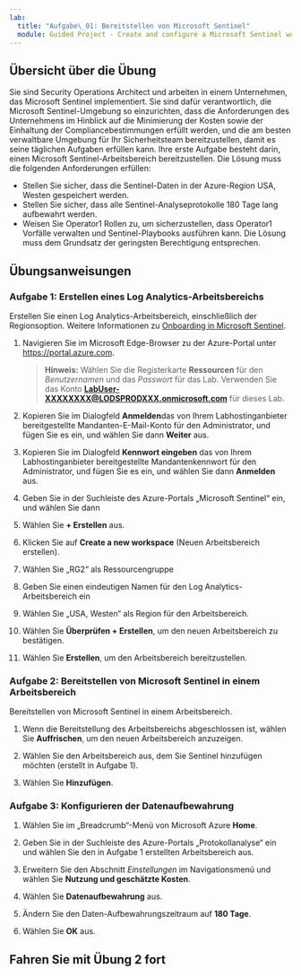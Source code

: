 ```yaml
---
lab:
  title: "Aufgabe\_01: Bereitstellen von Microsoft Sentinel"
  module: Guided Project - Create and configure a Microsoft Sentinel workspace
---
```


## Übersicht über die Übung

Sie sind Security Operations Architect und arbeiten in einem Unternehmen, das Microsoft Sentinel implementiert. Sie sind dafür verantwortlich, die Microsoft Sentinel-Umgebung so einzurichten, dass die Anforderungen des Unternehmens im Hinblick auf die Minimierung der Kosten sowie der Einhaltung der Compliancebestimmungen erfüllt werden, und die am besten verwaltbare Umgebung für Ihr Sicherheitsteam bereitzustellen, damit es seine täglichen Aufgaben erfüllen kann.
Ihre erste Aufgabe besteht darin, einen Microsoft Sentinel-Arbeitsbereich bereitzustellen. Die Lösung muss die folgenden Anforderungen erfüllen:

- Stellen Sie sicher, dass die Sentinel-Daten in der Azure-Region USA, Westen gespeichert werden.
- Stellen Sie sicher, dass alle Sentinel-Analyseprotokolle 180 Tage lang aufbewahrt werden.
- Weisen Sie Operator1 Rollen zu, um sicherzustellen, dass Operator1 Vorfälle verwalten und Sentinel-Playbooks ausführen kann. Die Lösung muss dem Grundsatz der geringsten Berechtigung entsprechen.

## Übungsanweisungen

### Aufgabe 1: Erstellen eines Log Analytics-Arbeitsbereichs

Erstellen Sie einen Log Analytics-Arbeitsbereich, einschließlich der Regionsoption. Weitere Informationen zu [Onboarding in Microsoft Sentinel](https://learn.microsoft.com/azure/sentinel/quickstart-onboard).

1. Navigieren Sie im Microsoft Edge-Browser zu der Azure-Portal unter <https://portal.azure.com>.
  
    >**Hinweis:** Wählen Sie die Registerkarte **Ressourcen** für den *Benutzernamen* und das *Passwort* für das Lab. Verwenden Sie das Konto **<LabUser-XXXXXXXX@LODSPRODXXX.onmicrosoft.com>** für dieses Lab.

1. Kopieren Sie im Dialogfeld **Anmelden**das von Ihrem Labhostinganbieter bereitgestellte Mandanten-E-Mail-Konto für den Administrator, und fügen Sie es ein, und wählen Sie dann **Weiter** aus.

1. Kopieren Sie im Dialogfeld **Kennwort eingeben** das von Ihrem Labhostinganbieter bereitgestellte Mandantenkennwort für den Administrator, und fügen Sie es ein, und wählen Sie dann **Anmelden** aus.
1. Geben Sie in der Suchleiste des Azure-Portals „Microsoft Sentinel“ ein, und wählen Sie dann

1. Wählen Sie **+ Erstellen** aus.

1. Klicken Sie auf **Create a new workspace** (Neuen Arbeitsbereich erstellen).

1. Wählen Sie „RG2“ als Ressourcengruppe

1. Geben Sie einen eindeutigen Namen für den Log Analytics-Arbeitsbereich ein

1. Wählen Sie „USA, Westen“ als Region für den Arbeitsbereich.

1. Wählen Sie **Überprüfen + Erstellen**, um den neuen Arbeitsbereich zu bestätigen.

1. Wählen Sie **Erstellen**, um den Arbeitsbereich bereitzustellen.

### Aufgabe 2: Bereitstellen von Microsoft Sentinel in einem Arbeitsbereich

Bereitstellen von Microsoft Sentinel in einem Arbeitsbereich.

1. Wenn die Bereitstellung des Arbeitsbereichs abgeschlossen ist, wählen Sie **Auffrischen**, um den neuen Arbeitsbereich anzuzeigen.

1. Wählen Sie den Arbeitsbereich aus, dem Sie Sentinel hinzufügen möchten (erstellt in Aufgabe 1).

1. Wählen Sie **Hinzufügen**.

### Aufgabe 3: Konfigurieren der Datenaufbewahrung

1. Wählen Sie im „Breadcrumb“-Menü von Microsoft Azure **Home**.

1. Geben Sie in der Suchleiste des Azure-Portals „Protokollanalyse“ ein und wählen Sie den in Aufgabe 1 erstellten Arbeitsbereich aus.

1. Erweitern Sie den Abschnitt *Einstellungen* im Navigationsmenü und wählen Sie **Nutzung und geschätzte Kosten**.

1. Wählen Sie **Datenaufbewahrung** aus.

1. Ändern Sie den Daten-Aufbewahrungszeitraum auf **180 Tage**.

1. Wählen Sie **OK** aus.

## Fahren Sie mit Übung 2 fort
